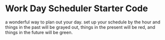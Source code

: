 # Work Day Scheduler Starter Code

a wonderful way to plan out your day. set up your schedule by the hour and things in the past will be grayed out, things in the present will be red, and things in the future will be green.